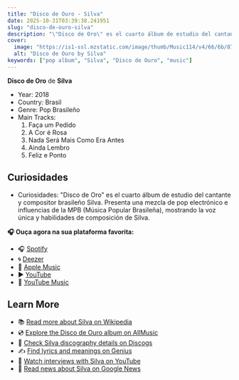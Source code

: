 ```yaml
---
title: "Disco de Ouro - Silva"
date: 2025-10-31T03:39:38.241951
slug: "disco-de-ouro-silva"
description: "\"Disco de Oro\" es el cuarto álbum de estudio del cantante y compositor brasileño Silva."
cover:
  image: "https://is1-ssl.mzstatic.com/image/thumb/Music114/v4/66/6b/87/666b87f6-33c8-ad47-7b07-ed5c11057965/06UMGIM02326.rgb.jpg/500x500bb.jpg"
  alt: "Disco de Ouro by Silva"
keywords: ["pop album", "Silva", "Disco de Ouro", "music"]
---
```


**Disco de Oro** de **Silva**

- Year: 2018
- Country: Brasil
- Genre: Pop Brasileño
- Main Tracks:
  1. Faça um Pedido
  2. A Cor é Rosa
  3. Nada Será Mais Como Era Antes
  4. Ainda Lembro
  5. Feliz e Ponto
## Curiosidades
- Curiosidades: "Disco de Oro" es el cuarto álbum de estudio del cantante y compositor brasileño Silva. Presenta una mezcla de pop electrónico e influencias de la MPB (Música Popular Brasileña), mostrando la voz única y habilidades de composición de Silva.



**🎧 Ouça agora na sua plataforma favorita:**

- 🎧 [Spotify](https://open.spotify.com/search/Disco%20de%20Ouro%20Silva)
- 🌀 [Deezer](https://www.deezer.com/search/Disco%20de%20Ouro%20Silva)
- 🍎 [Apple Music](https://music.apple.com/search?term=Disco%20de%20Ouro%20Silva)
- ▶️ [YouTube](https://www.youtube.com/results?search_query=Disco%20de%20Ouro%20Silva)
- 🎵 [YouTube Music](https://music.youtube.com/search?q=Disco%20de%20Ouro%20Silva)

## Learn More

- 📚 [Read more about Silva on Wikipedia](https://en.wikipedia.org/wiki/Silva)
- 💿 [Explore the Disco de Ouro album on AllMusic](https://www.allmusic.com/search/albums/Disco+de+Ouro)
- 📀 [Check Silva discography details on Discogs](https://www.discogs.com/search/?q=Disco+de+Ouro+Silva&type=all)
- ✍️ [Find lyrics and meanings on Genius](https://genius.com/search?q=Disco+de+Ouro%20Silva)
- 🎤 [Watch interviews with Silva on YouTube](https://www.youtube.com/results?search_query=Silva+interview)
- 📰 [Read news about Silva on Google News](https://news.google.com/search?q=Silva)